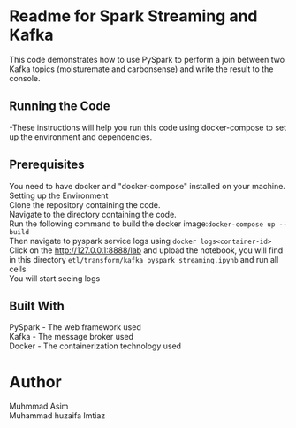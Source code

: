 # Readme for Spark Streaming and Kafka
This code demonstrates how to use PySpark to perform a join between two Kafka topics (moisturemate and carbonsense) and write the result to the console.


## Running the Code
-These instructions will help you run this code using docker-compose to set up the environment and dependencies.
## Prerequisites
You need to have docker and "docker-compose" installed on your machine.\
Setting up the Environment\
Clone the repository containing the code.\
Navigate to the directory containing the code.\
Run the following command to build the docker image:```docker-compose up --build```\
Then navigate to pyspark service logs using ```docker logs<container-id>```\
Click on the http://127.0.0.1:8888/lab and upload the notebook, you will find in this directory ```etl/transform/kafka_pyspark_streaming.ipynb``` and run all cells\
You will start seeing logs

## Built With
PySpark - The web framework used\
Kafka - The message broker used\
Docker - The containerization technology used
# Author
Muhmmad Asim\
Muhammad huzaifa Imtiaz
